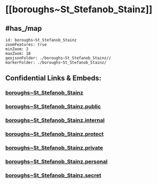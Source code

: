 # [[boroughs~St_Stefanob_Stainz]] 


## #has_/map  



```leaflet
id: boroughs~St_Stefanob_Stainz
zoomFeatures: true 
minZoom: 2 
maxZoom: 18
geojsonFolder: ./boroughs~St_Stefanob_Stainz//
markerFolder: ./boroughs~St_Stefanob_Stainz/
```


## Confidential Links & Embeds: 

### [boroughs~St_Stefanob_Stainz](/_Standards/Earth/Continent/Europe/Europe~Central/Austria/Austrias_States/Steiermark/counties~SM/Deutschlandsberg/cities~Deutschlandsberg/St_Stefanob_Stainz/boroughs~St_Stefanob_Stainz.md) 

### [boroughs~St_Stefanob_Stainz.public](/_public/Earth/Continent/Europe/Europe~Central/Austria/Austrias_States/Steiermark/counties~SM/Deutschlandsberg/cities~Deutschlandsberg/St_Stefanob_Stainz/boroughs~St_Stefanob_Stainz.public.md) 

### [boroughs~St_Stefanob_Stainz.internal](/_internal/Earth/Continent/Europe/Europe~Central/Austria/Austrias_States/Steiermark/counties~SM/Deutschlandsberg/cities~Deutschlandsberg/St_Stefanob_Stainz/boroughs~St_Stefanob_Stainz.internal.md) 

### [boroughs~St_Stefanob_Stainz.protect](/_protect/Earth/Continent/Europe/Europe~Central/Austria/Austrias_States/Steiermark/counties~SM/Deutschlandsberg/cities~Deutschlandsberg/St_Stefanob_Stainz/boroughs~St_Stefanob_Stainz.protect.md) 

### [boroughs~St_Stefanob_Stainz.private](/_private/Earth/Continent/Europe/Europe~Central/Austria/Austrias_States/Steiermark/counties~SM/Deutschlandsberg/cities~Deutschlandsberg/St_Stefanob_Stainz/boroughs~St_Stefanob_Stainz.private.md) 

### [boroughs~St_Stefanob_Stainz.personal](/_personal/Earth/Continent/Europe/Europe~Central/Austria/Austrias_States/Steiermark/counties~SM/Deutschlandsberg/cities~Deutschlandsberg/St_Stefanob_Stainz/boroughs~St_Stefanob_Stainz.personal.md) 

### [boroughs~St_Stefanob_Stainz.secret](/_secret/Earth/Continent/Europe/Europe~Central/Austria/Austrias_States/Steiermark/counties~SM/Deutschlandsberg/cities~Deutschlandsberg/St_Stefanob_Stainz/boroughs~St_Stefanob_Stainz.secret.md)

